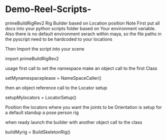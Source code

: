 Demo-Reel-Scripts-
==================

primeBuildRigRev2  Rig Builder based on Location position
 Note First put all docs into your python scripts folder based on Your environment variable.
 Also there is no default environment serach within maya, so the file paths in the pyscript need to be
 hardcoded to your locations
 
 Then Import the script into your scene
 
  import primeBuildRigRev2
 
 usage first call to set the namespace make an object call to the first Class 
 
 
 setMynamespaceplease = NameSpaceCaller()
 
 
 
 then an object reference call to the Locator setup
 
 setupMylocators = LocatorSetup()
 
 
 Position the locators where you want the joints to be Orientation is setup for a default standup a pose person rig
 
 when ready launch the builder with another object call to the class
 
 buildMyrig = BuildSkeletonRig()
 
 
